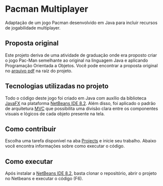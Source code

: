 # Pacman Multiplayer
Adaptação de um jogo Pacman desenvolvido em Java para incluir recursos de jogabilidade multiplayer.

## Proposta original
Este projeto deriva de uma atividade de graduação onde era proposto criar o jogo Pac-Man semelhante ao original na linguagem Java e aplicando Programação Orientada a Objetos.
Você pode encontrar a proposta original no [arquivo pdf](https://github.com/cbcnos/pacman-multiplayer/blob/master/SlidesDePropostaDoProjeto.pdf) na raíz do projeto.

## Tecnologias utilizadas no projeto
Todo o código deste jogo foi criado em Java com auxílio da biblioteca [JavaFX](https://pt.wikipedia.org/wiki/JavaFX) na plataforma [NetBeans IDE 8.2](https://netbeans.org/downloads).
Além disso, foi aplicado o padrão de arquitetura [MVC](https://pt.wikipedia.org/wiki/MVC) que possibilita uma divisão clara entre os componentes visuais e lógicos de cada objeto presente na tela.

## Como contribuir
Escolha uma tarefa disponível na aba [Projects](https://github.com/cbcnos/pacman-multiplayer/projects) e inicie seu trabalho. Abaixo você encontra informações sobre como executar o código.

## Como executar
Após instalar a [NetBeans IDE 8.2](https://netbeans.org/downloads), basta clonar o repositório, abrir o projeto no Netbeans e executar o código (F6).
